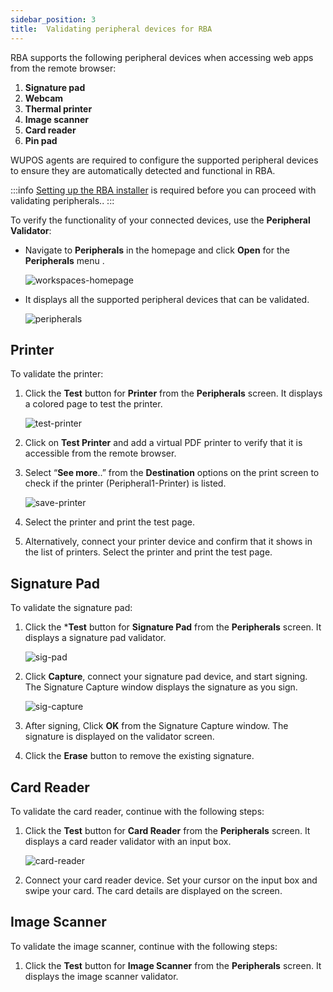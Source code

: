 ```yaml
---
sidebar_position: 3
title:  Validating peripheral devices for RBA
---
```


RBA supports the following peripheral devices when accessing web apps from the remote browser:
1. **Signature pad**
2. **Webcam**
3. **Thermal printer**
4. **Image scanner**
5. **Card reader**
6. **Pin pad**

WUPOS agents are required to configure the supported peripheral devices to ensure they are automatically detected and functional in RBA. 

:::info
[Setting up the RBA installer](index.md#download-the-rba-installer) is required before you can proceed with validating peripherals..
:::

To verify the functionality of your connected devices, use the **Peripheral Validator**: 
   
- Navigate to **Peripherals** in the homepage and click **Open** for the **Peripherals** menu .
  
  ![workspaces-homepage](/img/runbook-images/peripherals-homepage.png)

- It displays all the supported peripheral devices that can be validated.

  ![peripherals](/img/runbook-images/peripherals-validator.png)

## **Printer**

To validate the printer:
1. Click the **Test** button for **Printer** from the **Peripherals** screen. It displays a colored page to test the printer.

   ![test-printer](/img/runbook-images/validate-printer.png)

3. Click on **Test Printer** and add a virtual PDF printer to verify that it is accessible from the remote browser.
4. Select “**See more**..” from the **Destination** options on the print screen to check if the printer (Peripheral1-Printer) is listed. 

   ![save-printer](/img/runbook-images/printer-save.png)

5. Select the printer and print the test page.
6. Alternatively, connect your printer device and confirm that it shows in the list of printers. Select the printer and print the test page.


## **Signature Pad**

To validate the signature pad:
1. Click the ***Test** button for **Signature Pad** from the **Peripherals** screen. It displays a signature pad validator.

   ![sig-pad](/img/runbook-images/signature-pad.png)

2. Click **Capture**, connect your signature pad device, and start signing. The Signature Capture window displays the signature as you sign.

    ![sig-capture](/img/runbook-images/signature-capture.png)

3. After signing, Click **OK** from the Signature Capture window. The signature is displayed on the validator screen.
4. Click the **Erase** button to remove the existing signature. 


## **Card Reader**

To validate the card reader, continue with the following steps:
1. Click the **Test** button for **Card Reader** from the **Peripherals** screen. It displays a card reader validator with an input box.

   ![card-reader](/img/runbook-images/card-reader.png)

3. Connect your card reader device. Set your cursor on the input box and swipe your card. The card details are displayed on the screen.

## **Image Scanner**

To validate the image scanner, continue with the following steps:
1. Click the **Test** button for **Image Scanner** from the **Peripherals** screen. It displays the image scanner validator.
